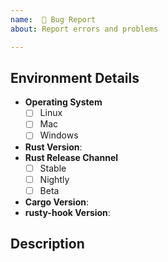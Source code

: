 ```yaml
---
name:  🐞 Bug Report
about: Report errors and problems

---
```


## Environment Details
<!-- Fill in the below form so that we have the relevant details about the environment where the bug/error is occurring. -->
- **Operating System**
  * [ ] Linux
  * [ ] Mac
  * [ ] Windows
- **Rust Version**:
- **Rust Release Channel**
  * [ ] Stable
  * [ ] Nightly
  * [ ] Beta
- **Cargo Version**:
- **rusty-hook Version**:
 
## Description
<!-- Provide a clear and concise description of the bug/problem you are experiencing. -->
